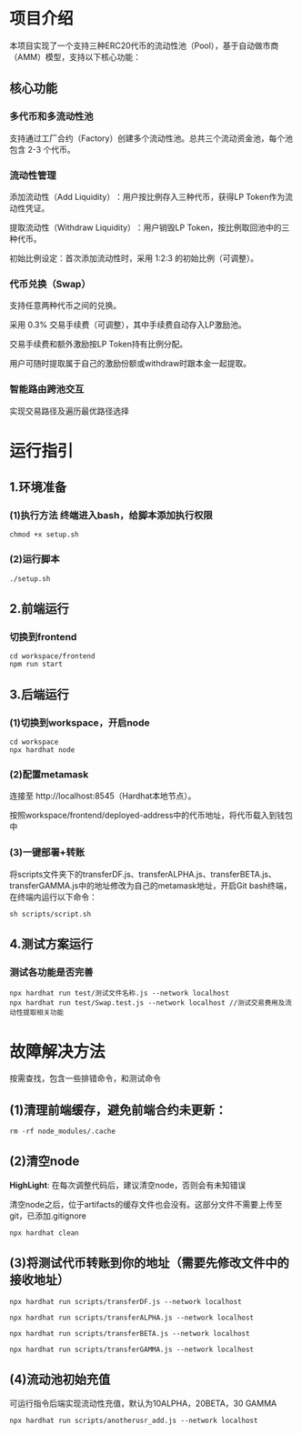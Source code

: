 # 项目介绍
本项目实现了一个支持三种ERC20代币​​的流动性池（Pool），基于​​自动做市商（AMM）模型，支持以下核心功能：
## ​核心功能​​
### 多代币和多流动性池
支持通过工厂合约（Factory）创建多个流动性池。总共三个流动资金池，每个池包含 2-3 个代币。
### ​流动性管理​​
​​添加流动性（Add Liquidity）​​：用户按比例存入三种代币，获得LP Token作为流动性凭证。

​​提取流动性（Withdraw Liquidity）​​：用户销毁LP Token，按比例取回池中的三种代币。

​​初始比例设定​​：首次添加流动性时，采用 1:2:3 的初始比例（可调整）。
### ​代币兑换（Swap）​​
支持任意两种代币之间的兑换。

采用 ​​0.3% 交易手续费​​（可调整），其中手续费自动存入LP激励池。

​交易手续费和额外激励按LP Token持有比例分配。

用户可随时提取属于自己的激励份额或withdraw时跟本金一起提取。
### 智能路由跨池交互
实现交易路径及遍历最优路径选择

# 运行指引
## 1.环境准备
### (1)执行方法 终端进入bash，给脚本添加执行权限
```
chmod +x setup.sh
```
### (2)运行脚本
```
./setup.sh
```
## 2.前端运行
### 切换到frontend
```
cd workspace/frontend
npm run start
``` 

## 3.后端运行
### (1)切换到workspace，开启node
```
cd workspace
npx hardhat node
```
### (2)配置metamask
连接至 http://localhost:8545（Hardhat本地节点）。

按照workspace/frontend/deployed-address中的代币地址，将代币载入到钱包中
### (3)一键部署+转账
将scripts文件夹下的transferDF.js、transferALPHA.js、transferBETA.js、transferGAMMA.js中的地址修改为自己的metamask地址，开启Git bash终端，在终端内运行以下命令：
```
sh scripts/script.sh
```

## 4.测试方案运行
### 测试各功能是否完善
```
npx hardhat run test/测试文件名称.js --network localhost
npx hardhat run test/Swap.test.js --network localhost //测试交易费用及流动性提取相关功能
```

# 故障解决方法
按需查找，包含一些排错命令，和测试命令

## (1)清理前端缓存，避免前端合约未更新：
```
rm -rf node_modules/.cache
```
## (2)清空node
**HighLight**: 在每次调整代码后，建议清空node，否则会有未知错误

清空node之后，位于artifacts的缓存文件也会没有。这部分文件不需要上传至git，已添加.gitignore
```
npx hardhat clean
```

## (3)将测试代币转账到你的地址（需要先修改文件中的接收地址）
```
npx hardhat run scripts/transferDF.js --network localhost
```
```
npx hardhat run scripts/transferALPHA.js --network localhost
```
```
npx hardhat run scripts/transferBETA.js --network localhost
```
```
npx hardhat run scripts/transferGAMMA.js --network localhost
```
## (4)流动池初始充值
可运行指令后端实现流动性充值，默认为10ALPHA，20BETA，30 GAMMA
```
npx hardhat run scripts/anotherusr_add.js --network localhost
```
